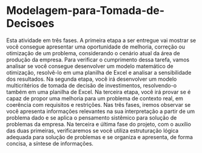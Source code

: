 # Modelagem-para-Tomada-de-Decisoes
Esta atividade em três fases. A primeira etapa a ser entregue vai mostrar se você consegue apresentar uma oportunidade de melhoria, correção ou otimização de um problema, considerando o cenário atual da área de produção da empresa. Para verificar o cumprimento dessa tarefa, vamos analisar se você consegue desenvolver um modelo matemático de otimização, resolvê-lo em uma planilha de Excel e analisar a sensibilidade dos resultados. Na segunda etapa, você irá desenvolver um modelo multicritérios de tomada de decisão de investimentos, resolvendo-o também em uma planilha de Excel. Na terceira etapa, você irá provar se é capaz de propor uma melhoria para um problema de contexto real, em coerência com requisitos e restrições. Nas três fases, iremos observar se você apresenta informações relevantes na sua interpretação a partir de um problema dado e se aplica o pensamento sistêmico para solução de problemas da empresa. Na terceira e última fase do projeto, com o auxílio das duas primeiras, verificaremos se você utiliza estruturação lógica adequada para solução de problemas e se organiza e apresenta, de forma concisa, a síntese de informações.
